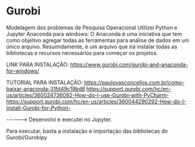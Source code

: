 # Gurobi
Modelagem dos problemas de Pesquisa Operacional
Utilizei Python e Jupyter Anaconda para windows:
O Anaconda é uma iniciativa que tem como objetivo agregar todas as ferramentas para análise de dados em um único arquivo. Resumidamente, é um arquivo que irá instalar todas as bibliotecas e recursos necessários para começar os projetos.

 LINK PARA INSTALAÇÃO:
 https://www.gurobi.com/gurobi-and-anaconda-for-windows/
 
 TUTORIAL PARA INSTALAÇÃO:
 https://paulovasconcellos.com.br/como-baixar-anaconda-31fd49c19bd8
 https://support.gurobi.com/hc/en-us/articles/360024736092-How-do-I-use-Gurobi-with-PyCharm-
 https://support.gurobi.com/hc/en-us/articles/360044290292-How-do-I-install-Gurobi-for-Python-
 
 ------> Desenvolvi e executei no Jupyter.
 
 Para executar, basta a instalação e importação das bibliotecas do Gurobi/Gurobipy
